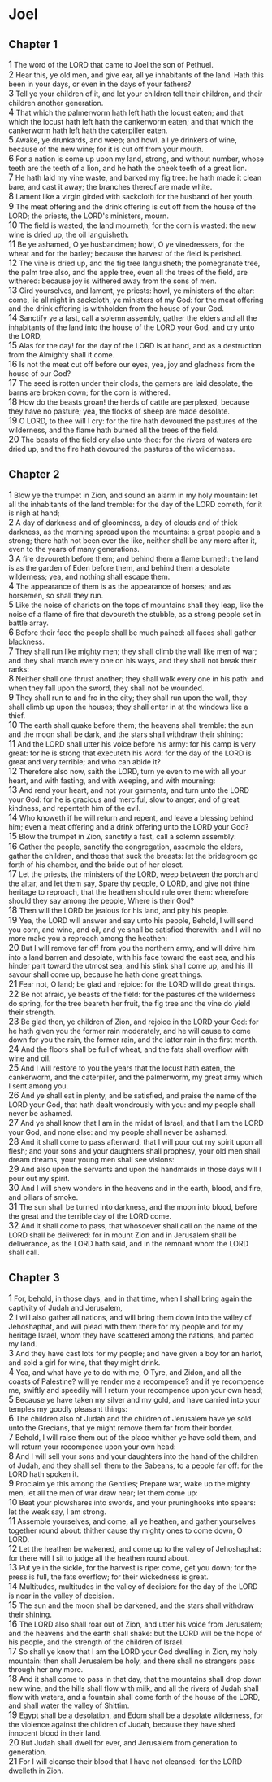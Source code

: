 # Joel

## Chapter 1
<span style="font-size:larger;">1</span>  The word of the LORD that came to Joel the son of Pethuel.  <br><span style="font-size:larger;">2</span>  Hear this, ye old men, and give ear, all ye inhabitants of the land. Hath this been in your days, or even in the days of your fathers?  <br><span style="font-size:larger;">3</span>  Tell ye your children of it, and let your children tell their children, and their children another generation. <br><span style="font-size:larger;">4</span>  That which the palmerworm hath left hath the locust eaten; and that which the locust hath left hath the cankerworm eaten; and that which the cankerworm hath left hath the caterpiller eaten. <br><span style="font-size:larger;">5</span>  Awake, ye drunkards, and weep; and howl, all ye drinkers of wine, because of the new wine; for it is cut off from your mouth. <br><span style="font-size:larger;">6</span>  For a nation is come up upon my land, strong, and without number, whose teeth are the teeth of a lion, and he hath the cheek teeth of a great lion. <br><span style="font-size:larger;">7</span>  He hath laid my vine waste, and barked my fig tree: he hath made it clean bare, and cast it away; the branches thereof are made white. <br><span style="font-size:larger;">8</span>  Lament like a virgin girded with sackcloth for the husband of her youth. <br><span style="font-size:larger;">9</span>  The meat offering and the drink offering is cut off from the house of the LORD; the priests, the LORD's ministers, mourn. <br><span style="font-size:larger;">10</span>  The field is wasted, the land mourneth; for the corn is wasted: the new wine is dried up, the oil languisheth. <br><span style="font-size:larger;">11</span>  Be ye ashamed, O ye husbandmen; howl, O ye vinedressers, for the wheat and for the barley; because the harvest of the field is perished. <br><span style="font-size:larger;">12</span>  The vine is dried up, and the fig tree languisheth; the pomegranate tree, the palm tree also, and the apple tree, even all the trees of the field, are withered: because joy is withered away from the sons of men. <br><span style="font-size:larger;">13</span>  Gird yourselves, and lament, ye priests: howl, ye ministers of the altar: come, lie all night in sackcloth, ye ministers of my God: for the meat offering and the drink offering is withholden from the house of your God. <br><span style="font-size:larger;">14</span>  Sanctify ye a fast, call a solemn assembly, gather the elders and all the inhabitants of the land into the house of the LORD your God, and cry unto the LORD, <br><span style="font-size:larger;">15</span>  Alas for the day! for the day of the LORD is at hand, and as a destruction from the Almighty shall it come. <br><span style="font-size:larger;">16</span>  Is not the meat cut off before our eyes, yea, joy and gladness from the house of our God? <br><span style="font-size:larger;">17</span>  The seed is rotten under their clods, the garners are laid desolate, the barns are broken down; for the corn is withered. <br><span style="font-size:larger;">18</span>  How do the beasts groan! the herds of cattle are perplexed, because they have no pasture; yea, the flocks of sheep are made desolate. <br><span style="font-size:larger;">19</span>  O LORD, to thee will I cry: for the fire hath devoured the pastures of the wilderness, and the flame hath burned all the trees of the field. <br><span style="font-size:larger;">20</span>  The beasts of the field cry also unto thee: for the rivers of waters are dried up, and the fire hath devoured the pastures of the wilderness. <br>
## Chapter 2
<span style="font-size:larger;">1</span>  Blow ye the trumpet in Zion, and sound an alarm in my holy mountain: let all the inhabitants of the land tremble: for the day of the LORD cometh, for it is nigh at hand;  <br><span style="font-size:larger;">2</span>  A day of darkness and of gloominess, a day of clouds and of thick darkness, as the morning spread upon the mountains: a great people and a strong; there hath not been ever the like, neither shall be any more after it, even to the years of many generations. <br><span style="font-size:larger;">3</span>  A fire devoureth before them; and behind them a flame burneth: the land is as the garden of Eden before them, and behind them a desolate wilderness; yea, and nothing shall escape them.  <br><span style="font-size:larger;">4</span>  The appearance of them is as the appearance of horses; and as horsemen, so shall they run.  <br><span style="font-size:larger;">5</span>  Like the noise of chariots on the tops of mountains shall they leap, like the noise of a flame of fire that devoureth the stubble, as a strong people set in battle array. <br><span style="font-size:larger;">6</span>  Before their face the people shall be much pained: all faces shall gather blackness. <br><span style="font-size:larger;">7</span>  They shall run like mighty men; they shall climb the wall like men of war; and they shall march every one on his ways, and they shall not break their ranks: <br><span style="font-size:larger;">8</span>  Neither shall one thrust another; they shall walk every one in his path: and when they fall upon the sword, they shall not be wounded. <br><span style="font-size:larger;">9</span>  They shall run to and fro in the city; they shall run upon the wall, they shall climb up upon the houses; they shall enter in at the windows like a thief. <br><span style="font-size:larger;">10</span>  The earth shall quake before them; the heavens shall tremble: the sun and the moon shall be dark, and the stars shall withdraw their shining: <br><span style="font-size:larger;">11</span>  And the LORD shall utter his voice before his army: for his camp is very great: for he is strong that executeth his word: for the day of the LORD is great and very terrible; and who can abide it? <br><span style="font-size:larger;">12</span>  Therefore also now, saith the LORD, turn ye even to me with all your heart, and with fasting, and with weeping, and with mourning: <br><span style="font-size:larger;">13</span>  And rend your heart, and not your garments, and turn unto the LORD your God: for he is gracious and merciful, slow to anger, and of great kindness, and repenteth him of the evil. <br><span style="font-size:larger;">14</span>  Who knoweth if he will return and repent, and leave a blessing behind him; even a meat offering and a drink offering unto the LORD your God? <br><span style="font-size:larger;">15</span>  Blow the trumpet in Zion, sanctify a fast, call a solemn assembly: <br><span style="font-size:larger;">16</span>  Gather the people, sanctify the congregation, assemble the elders, gather the children, and those that suck the breasts: let the bridegroom go forth of his chamber, and the bride out of her closet. <br><span style="font-size:larger;">17</span>  Let the priests, the ministers of the LORD, weep between the porch and the altar, and let them say, Spare thy people, O LORD, and give not thine heritage to reproach, that the heathen should rule over them: wherefore should they say among the people, Where is their God? <br><span style="font-size:larger;">18</span>  Then will the LORD be jealous for his land, and pity his people. <br><span style="font-size:larger;">19</span>  Yea, the LORD will answer and say unto his people, Behold, I will send you corn, and wine, and oil, and ye shall be satisfied therewith: and I will no more make you a reproach among the heathen: <br><span style="font-size:larger;">20</span>  But I will remove far off from you the northern army, and will drive him into a land barren and desolate, with his face toward the east sea, and his hinder part toward the utmost sea, and his stink shall come up, and his ill savour shall come up, because he hath done great things. <br><span style="font-size:larger;">21</span>  Fear not, O land; be glad and rejoice: for the LORD will do great things. <br><span style="font-size:larger;">22</span>  Be not afraid, ye beasts of the field: for the pastures of the wilderness do spring, for the tree beareth her fruit, the fig tree and the vine do yield their strength. <br><span style="font-size:larger;">23</span>  Be glad then, ye children of Zion, and rejoice in the LORD your God: for he hath given you the former rain moderately, and he will cause to come down for you the rain, the former rain, and the latter rain in the first month. <br><span style="font-size:larger;">24</span>  And the floors shall be full of wheat, and the fats shall overflow with wine and oil.  <br><span style="font-size:larger;">25</span>  And I will restore to you the years that the locust hath eaten, the cankerworm, and the caterpiller, and the palmerworm, my great army which I sent among you. <br><span style="font-size:larger;">26</span>  And ye shall eat in plenty, and be satisfied, and praise the name of the LORD your God, that hath dealt wondrously with you: and my people shall never be ashamed.  <br><span style="font-size:larger;">27</span>  And ye shall know that I am in the midst of Israel, and that I am the LORD your God, and none else: and my people shall never be ashamed.  <br><span style="font-size:larger;">28</span>  And it shall come to pass afterward, that I will pour out my spirit upon all flesh; and your sons and your daughters shall prophesy, your old men shall dream dreams, your young men shall see visions: <br><span style="font-size:larger;">29</span>  And also upon the servants and upon the handmaids in those days will I pour out my spirit. <br><span style="font-size:larger;">30</span>  And I will shew wonders in the heavens and in the earth, blood, and fire, and pillars of smoke. <br><span style="font-size:larger;">31</span>  The sun shall be turned into darkness, and the moon into blood, before the great and the terrible day of the LORD come. <br><span style="font-size:larger;">32</span>  And it shall come to pass, that whosoever shall call on the name of the LORD shall be delivered: for in mount Zion and in Jerusalem shall be deliverance, as the LORD hath said, and in the remnant whom the LORD shall call. <br>
## Chapter 3
<span style="font-size:larger;">1</span>  For, behold, in those days, and in that time, when I shall bring again the captivity of Judah and Jerusalem, <br><span style="font-size:larger;">2</span>  I will also gather all nations, and will bring them down into the valley of Jehoshaphat, and will plead with them there for my people and for my heritage Israel, whom they have scattered among the nations, and parted my land. <br><span style="font-size:larger;">3</span>  And they have cast lots for my people; and have given a boy for an harlot, and sold a girl for wine, that they might drink. <br><span style="font-size:larger;">4</span>  Yea, and what have ye to do with me, O Tyre, and Zidon, and all the coasts of Palestine? will ye render me a recompence? and if ye recompence me, swiftly and speedily will I return your recompence upon your own head; <br><span style="font-size:larger;">5</span>  Because ye have taken my silver and my gold, and have carried into your temples my goodly pleasant things: <br><span style="font-size:larger;">6</span>  The children also of Judah and the children of Jerusalem have ye sold unto the Grecians, that ye might remove them far from their border. <br><span style="font-size:larger;">7</span>  Behold, I will raise them out of the place whither ye have sold them, and will return your recompence upon your own head: <br><span style="font-size:larger;">8</span>  And I will sell your sons and your daughters into the hand of the children of Judah, and they shall sell them to the Sabeans, to a people far off: for the LORD hath spoken it. <br><span style="font-size:larger;">9</span>  Proclaim ye this among the Gentiles; Prepare war, wake up the mighty men, let all the men of war draw near; let them come up: <br><span style="font-size:larger;">10</span>  Beat your plowshares into swords, and your pruninghooks into spears: let the weak say, I am strong. <br><span style="font-size:larger;">11</span>  Assemble yourselves, and come, all ye heathen, and gather yourselves together round about: thither cause thy mighty ones to come down, O LORD. <br><span style="font-size:larger;">12</span>  Let the heathen be wakened, and come up to the valley of Jehoshaphat: for there will I sit to judge all the heathen round about. <br><span style="font-size:larger;">13</span>  Put ye in the sickle, for the harvest is ripe: come, get you down; for the press is full, the fats overflow; for their wickedness is great. <br><span style="font-size:larger;">14</span>  Multitudes, multitudes in the valley of decision: for the day of the LORD is near in the valley of decision.  <br><span style="font-size:larger;">15</span>  The sun and the moon shall be darkened, and the stars shall withdraw their shining. <br><span style="font-size:larger;">16</span>  The LORD also shall roar out of Zion, and utter his voice from Jerusalem; and the heavens and the earth shall shake: but the LORD will be the hope of his people, and the strength of the children of Israel.  <br><span style="font-size:larger;">17</span>  So shall ye know that I am the LORD your God dwelling in Zion, my holy mountain: then shall Jerusalem be holy, and there shall no strangers pass through her any more.  <br><span style="font-size:larger;">18</span>  And it shall come to pass in that day, that the mountains shall drop down new wine, and the hills shall flow with milk, and all the rivers of Judah shall flow with waters, and a fountain shall come forth of the house of the LORD, and shall water the valley of Shittim. <br><span style="font-size:larger;">19</span>  Egypt shall be a desolation, and Edom shall be a desolate wilderness, for the violence against the children of Judah, because they have shed innocent blood in their land. <br><span style="font-size:larger;">20</span>  But Judah shall dwell for ever, and Jerusalem from generation to generation. <br><span style="font-size:larger;">21</span>  For I will cleanse their blood that I have not cleansed: for the LORD dwelleth in Zion. <br>